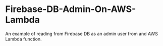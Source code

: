 # Firebase-DB-Admin-On-AWS-Lambda
An example of reading from Firebase DB as an admin user from and AWS Lambda function.
